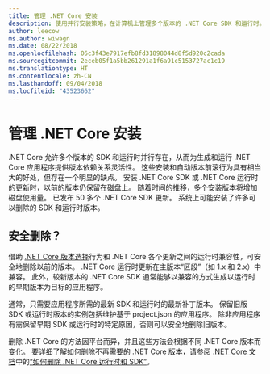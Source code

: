 ```yaml
---
title: 管理 .NET Core 安装
description: 使用并行安装策略，在计算机上管理多个版本的 .NET Core SDK 和运行时。
author: leecow
ms.author: wiwagn
ms.date: 08/22/2018
ms.openlocfilehash: 06c3f43e7917efb8fd31898044d8f5d920c2cada
ms.sourcegitcommit: 2eceb05f1a5bb261291a1f6a91c5153727ac1c19
ms.translationtype: HT
ms.contentlocale: zh-CN
ms.lasthandoff: 09/04/2018
ms.locfileid: "43523662"
---
```

# <a name="manage-net-core-installations"></a>管理 .NET Core 安装

.NET Core 允许多个版本的 SDK 和运行时并行存在，从而为生成和运行 .NET Core 应用程序提供版本依赖关系灵活性。 这些安装和自动版本前滚行为具有相当大的好处，但存在一个明显的缺点。 安装 .NET Core SDK 或 .NET Core 运行时的更新时，以前的版本仍保留在磁盘上。 随着时间的推移，多个安装版本将增加磁盘使用量。 已发布 50 多个 .NET Core SDK 更新。 系统上可能安装了许多可以删除的 SDK 和运行时版本。

## <a name="safe-to-remove"></a>安全删除？

借助 [.NET Core 版本选择](selection.md)行为和 .NET Core 各个更新之间的运行时兼容性，可安全地删除以前的版本。 .NET Core 运行时更新在主版本“区段”（如 1.x 和 2.x）中兼容。 此外，较新版本的 .NET Core SDK 通常能够以兼容的方式生成以运行时的早期版本为目标的应用程序。

通常，只需要应用程序所需的最新 SDK 和运行时的最新补丁版本。 保留旧版 SDK 或运行时版本的实例包括维护基于 project.json 的应用程序。  除非应用程序有需保留早期 SDK 或运行时的特定原因，否则可以安全地删除旧版本。

删除 .NET Core 的方法因平台而异，并且这些方法会根据不同 .NET Core 版本而变化。 要详细了解如何删除不再需要的 .NET Core 版本，请参阅 [.NET Core 文档](../index.md)中的[“如何删除 .NET Core 运行时和 SDK”](remove-runtime-sdk-versions.md)。
